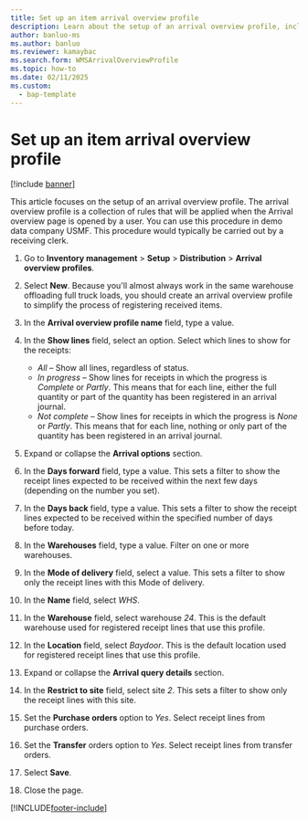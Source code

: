 ```yaml
---
title: Set up an item arrival overview profile
description: Learn about the setup of an arrival overview profile, including a step-by-step process using the USMF demo data company.
author: banluo-ms
ms.author: banluo
ms.reviewer: kamaybac
ms.search.form: WMSArrivalOverviewProfile
ms.topic: how-to
ms.date: 02/11/2025
ms.custom: 
  - bap-template
---
```


# Set up an item arrival overview profile

[!include [banner](../../includes/banner.md)]

This article focuses on the setup of an arrival overview profile. The arrival overview profile is a collection of rules that will be applied when the Arrival overview page is opened by a user. You can use this procedure in demo data company USMF. This procedure would typically be carried out by a receiving clerk.

1. Go to **Inventory management** \> **Setup** \> **Distribution** \> **Arrival overview profiles**.
2. Select **New**. Because you'll almost always work in the same warehouse offloading full truck loads, you should create an arrival overview profile to simplify the process of registering received items.  
3. In the **Arrival overview profile name** field, type a value.
4. In the **Show lines** field, select an option. Select which lines to show for the receipts:  

    - *All* – Show all lines, regardless of status.
    - *In progress* – Show lines for receipts in which the progress is *Complete* or *Partly*. This means that for each line, either the full quantity or part of the quantity has been registered in an arrival journal.
    - *Not complete* – Show lines for receipts in which the progress is *None* or *Partly*. This means that for each line, nothing or only part of the quantity has been registered in an arrival journal.  

5. Expand or collapse the **Arrival options** section.
6. In the **Days forward** field, type a value. This sets a filter to show the receipt lines expected to be received within the next few days (depending on the number you set).  
7. In the **Days back** field, type a value. This sets a filter to show the receipt lines expected to be received within the specified number of days before today.  
8. In the **Warehouses** field, type a value. Filter on one or more warehouses.  
9. In the **Mode of delivery** field, select a value. This sets a filter to show only the receipt lines with this Mode of delivery.  
10. In the **Name** field, select *WHS*.
11. In the **Warehouse** field, select warehouse *24*. This is the default warehouse used for registered receipt lines that use this profile.  
12. In the **Location** field, select *Baydoor*. This is the default location used for registered receipt lines that use this profile.  
13. Expand or collapse the **Arrival query details** section.
14. In the **Restrict to site** field, select site *2*. This sets a filter to show only the receipt lines with this site.  
15. Set the **Purchase orders** option to *Yes*. Select receipt lines from purchase orders.  
16. Set the **Transfer** orders option to *Yes*. Select receipt lines from transfer orders.  
17. Select **Save**.
18. Close the page.

[!INCLUDE[footer-include](../../../includes/footer-banner.md)]
